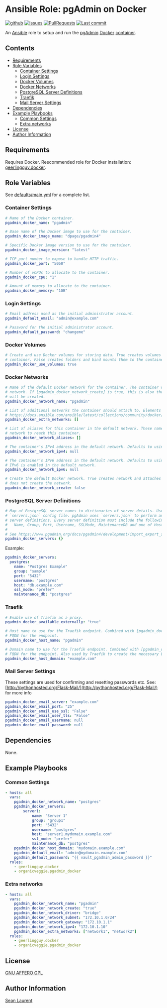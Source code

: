 # Ansible Role: pgAdmin on Docker <!-- omit in toc -->

[![github](https://github.com/organicveggie/ansible.pgadmin_docker/workflows/Molecule/badge.svg)](https://github.com/organicveggie/ansible.pgadmin_docker/actions)
[![Issues](https://img.shields.io/github/issues/organicveggie/ansible.pgadmin_docker.svg)](https://github.com/organicveggie/ansible.pgadmin_docker/issues/)
[![PullRequests](https://img.shields.io/github/issues-pr-closed-raw/organicveggie/ansible.pgadmin_docker.svg)](https://github.com/organicveggie/ansible.pgadmin_docker/pulls/)
[![Last commit](https://img.shields.io/github/last-commit/organicveggie/ansible.pgadmin_docker?logo=github)](https://github.com/organicveggie/ansible.pgadmin_docker/commits/main)

An [Ansible](https://www.ansible.com/) role to setup and run the [pgAdmin](https://www.pgadmin.org/)
[Docker](http://www.docker.com) [container](https://hub.docker.com/r/dpage/pgadmin4).

## Contents <!-- omit in toc -->

- [Requirements](#requirements)
- [Role Variables](#role-variables)
  - [Container Settings](#container-settings)
  - [Login Settings](#login-settings)
  - [Docker Volumes](#docker-volumes)
  - [Docker Networks](#docker-networks)
  - [PostgreSQL Server Definitions](#postgresql-server-definitions)
  - [Traefik](#traefik)
  - [Mail Server Settings](#mail-server-settings)
- [Dependencies](#dependencies)
- [Example Playbooks](#example-playbooks)
  - [Common Settings](#common-settings)
  - [Extra networks](#extra-networks)
- [License](#license)
- [Author Information](#author-information)

## Requirements

Requires Docker. Reecommended role for Docker installation:
[geerlingguy.docker](https://galaxy.ansible.com/geerlingguy/docker).

## Role Variables

See [defaults/main.yml](defaults/main.yml) for a complete list.

### Container Settings

```yaml
# Name of the Docker container.
pgadmin_docker_name: "pgadmin"

# Base name of the Docker image to use for the container.
pgadmin_docker_image_name: "dpage/pgadmin4"

# Specific Docker image version to use for the container.
pgadmin_docker_image_version: "latest"

# TCP port number to expose to handle HTTP traffic.
pgadmin_docker_port: "5050"

# Number of vCPUs to allocate to the container.
pgadmin_docker_cpu: "1"

# Amount of memory to allocate to the container.
pgadmin_docker_memory: "1GB"
```

### Login Settings

```yaml
# Email address used as the initial administrator account.
pgadmin_default_email: "admin@example.com"

# Password for the initial administrator account.
pgadmin_default_password: "changeme"
```

### Docker Volumes

```yaml
# Create and use Docker volumes for storing data. True creates volumes and attaches them to the
# container. False creates folders and bind mounts them to the container.
pgadmin_docker_use_volumes: true
```

### Docker Networks

```yaml
# Name of the default Docker network for the container. The container will *always* attach to this
# network. If [pgadmin_docker_network_create] is true, this is also the name of the network which
# will be created.
pgadmin_docker_network_name: "pgadmin"

# List of additional networks the container should attach to. Elements should be dictionaries like
# https://docs.ansible.com/ansible/latest/collections/community/docker/docker_container_module.html#parameter-networks.
pgadmin_docker_extra_networks: []

# List of aliases for this container in the default network. These names can be used in the default
# network to reach this container.
pgadmin_docker_network_aliases: []

# The container’s IPv4 address in the default network. Defaults to using DHCP.
pgadmin_docker_network_ipv4: null

# The container’s IPv6 address in the default network. Defaults to using DHCP. Only applies if
# IPv6 is enabled in the default network.
pgadmin_docker_network_ipv6: null

# Create the default Docker network. True creates network and attaches the container to it. False
# does not create the network.
pgadmin_docker_network_create: false
```

### PostgreSQL Server Definitions

```yaml
# Map of PostgreSQL server names to dictionaries of server details. Used to construct the
# `servers.json` config file. pgAdmin uses `servers.json` to perform an initial import of Postgres
# server definitions. Every server definition must include the following entries:
#   Name, Group, Port, Username, SSLMode, MaintenanceDB and one of Host, HostAddr or Service.
#
# See https://www.pgadmin.org/docs/pgadmin4/development/import_export_servers.html for more details.
pgadmin_docker_servers: {}
```

Example:

```yaml
pgadmin_docker_servers:
  postgres:
    name: "Postgres Example"
    group: "sample"
    port: "5432"
    username: "postgres"
    host: "db.example.com"
    ssl_mode: "prefer"
    maintenance_db: "postgres"
```

### Traefik

```yaml
# Enable use of Traefik as a proxy.
pgadmin_docker_available_externally: "true"

# Host name to use for the Traefik endpoint. Combined with [pgadmin_docker_host_domain] to form the
# FQDN for the endpoint.
pgadmin_docker_host_name: "pgadmin"

# Domain name to use for the Traefik endpoint. Combined with [pgadmin_docker_host_name] to form the
# FQDN for the endpoint. Also used by Traefik to create the necessary Let's Encrypt certificate.
pgadmin_docker_host_domain: "example.com"
```

### Mail Server Settings

These settings are used for confirming and resetting passwords etc. See:
[http://pythonhosted.org/Flask-Mail/](http://pythonhosted.org/Flask-Mail/) for more info

```yaml
pgadmin_docker_email_server: "example.com"
pgadmin_docker_email_port: "25"
pgadmin_docker_email_use_ssl: "False"
pgadmin_docker_email_user_tls: "False"
pgadmin_docker_email_username: null
pgadmin_docker_email_password: null
```

## Dependencies

None.

## Example Playbooks

### Common Settings

```yaml
- hosts: all
  vars:
    pgadmin_docker_network_name: "postgres"
    pgadmin_docker_servers:
        server1:
            name: "Server 1"
            group: "group1"
            port: "5432"
            username: "postgres"
            host: "server1.mydomain.example.com"
            ssl_mode: "prefer"
            maintenance_db: "postgres"
    pgadmin_docker_host_domain: "mydomain.example.com"
    pgadmin_default_email: "admin@mydomain.example.com"
    pgadmin_default_password: "{{ vault_pgadmin_admin_password }}"
  roles:
    - geerlingguy.docker
    - organicveggie.pgadmin_docker
```

### Extra networks

```yaml
- hosts: all
  vars:
    pgadmin_docker_network_name: "pgadmin"
    pgadmin_docker_network_create: "true"
    pgadmin_docker_network_driver: "bridge"
    pgadmin_docker_network_subnet: "172.10.1.0/24"
    pgadmin_docker_network_gateway: "172.10.1.1"
    pgadmin_docker_network_ipv4: "172.10.1.10"
    pgadmin_docker_extra_networks: ["network1", "network2"]
  roles:
    - geerlingguy.docker
    - organicveggie.pgadmin_docker
```

## License

[GNU AFFERO GPL](LICENSE)

## Author Information

[Sean Laurent](http://github/organicveggie)
